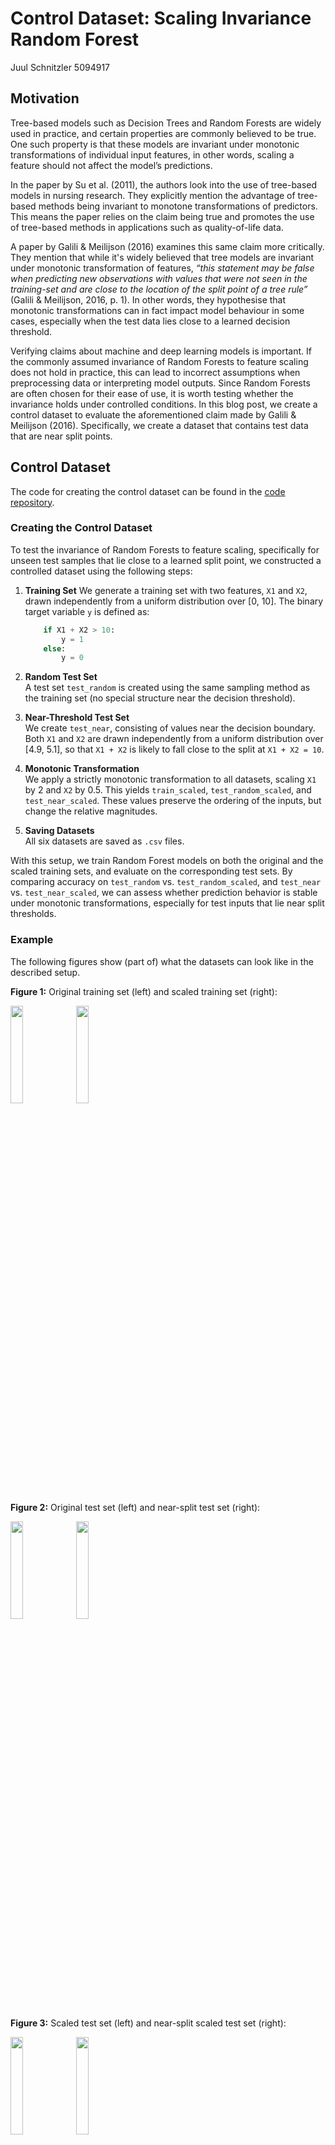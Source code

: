 # Control Dataset: Scaling Invariance Random Forest
Juul Schnitzler
5094917 

## Motivation

Tree-based models such as Decision Trees and Random Forests are widely used in practice, and certain properties are commonly believed to be true. One such property is that these models are invariant under monotonic transformations of individual input features, in other words, scaling a feature should not affect the model’s predictions.

In the paper by Su et al. (2011), the authors look into the use of tree-based models in nursing research. They explicitly mention the advantage of tree-based methods being invariant to monotone transformations of predictors. This means the paper relies on the claim being true and promotes the use of tree-based methods in applications such as quality-of-life data.

A paper by Galili & Meilijson (2016) examines this same claim more critically. They mention that while it's widely believed that tree models are invariant under monotonic transformation of features, *“this statement may be false when predicting new observations with values that were not seen in the training-set and are close to the location of the split point of a tree rule”* (Galili & Meilijson, 2016, p. 1). In other words, they hypothesise that monotonic transformations can in fact impact model behaviour in some cases, especially when the test data lies close to a learned decision threshold.

Verifying claims about machine and deep learning models is important. If the commonly assumed invariance of Random Forests to feature scaling does not hold in practice, this can lead to incorrect assumptions when preprocessing data or interpreting model outputs. Since Random Forests are often chosen for their ease of use, it is worth testing whether the invariance holds under controlled conditions. In this blog post, we create a control dataset to evaluate the aforementioned claim made by Galili & Meilijson (2016). Specifically, we create a dataset that contains test data that are near split points.


## Control Dataset
The code for creating the control dataset can be found in the [code repository](https://github.com/JuulSchnitzler/Control-Dataset). 

### Creating the Control Dataset
To test the invariance of Random Forests to feature scaling, specifically for unseen test samples that lie close to a learned split point, we constructed a controlled dataset using the following steps:


1) **Training Set**
   We generate a training set with two features, `X1` and `X2`, drawn independently from a uniform distribution over [0, 10]. The binary target variable `y` is defined as:

    ```python
        if X1 + X2 > 10:
            y = 1
        else: 
            y = 0
    ```
2. **Random Test Set**  
   A test set `test_random` is created using the same sampling method as the training set (no special structure near the decision threshold).

3. **Near-Threshold Test Set**  
   We create `test_near`,  consisting of values near the decision boundary. Both `X1` and `X2` are drawn independently from a uniform distribution over [4.9, 5.1], so that `X1 + X2` is likely to fall close to the split at `X1 + X2 = 10`.


4. **Monotonic Transformation**  
   We apply a strictly monotonic transformation to all datasets, scaling `X1` by 2 and `X2` by 0.5. This yields `train_scaled`, `test_random_scaled`, and `test_near_scaled`. These values preserve the ordering of the inputs, but change the relative magnitudes. 

5. **Saving Datasets**  
   All six datasets are saved as `.csv` files. 
  
 
With this setup, we train Random Forest models on both the original and the scaled training sets, and evaluate on the corresponding test sets. By comparing accuracy on `test_random` vs. `test_random_scaled`, and `test_near` vs. `test_near_scaled`, we can assess whether prediction behavior is stable under monotonic transformations, especially for test inputs that lie near split thresholds. 

### Example
The following figures show (part of) what the datasets can look like in the described setup.


**Figure 1:** Original training set (left) and scaled training set (right):
<p float="left">
  <img src="https://github.com/user-attachments/assets/a580b014-9317-4847-b84a-34427324e7bc" width="20%" />
  <img src="https://github.com/user-attachments/assets/79944c73-8008-40d1-a189-8f27c9c85b4d" width="20%" />
</p>


**Figure 2:** Original test set (left) and near-split test set (right):
<p float="left">
  <img src="https://github.com/user-attachments/assets/c02e46a1-f289-4f4f-8e31-40008be39e13" width="20%" />
  <img src="https://github.com/user-attachments/assets/0980a385-8de0-46ad-a92d-59eed9f139db" width="20%" />
</p>


**Figure 3:** Scaled test set (left) and near-split scaled test set (right):
<p float="left">
  <img src="https://github.com/user-attachments/assets/8e40ecbe-0698-41ff-9a54-a455af996dae" width="20%" />
  <img src="https://github.com/user-attachments/assets/46ededf3-965d-49f7-b993-bfbeabb69730" width="20%" />
</p>
 

## Conclusion
A control dataset allows us to test a specific claim about the behavior of a machine or deep learning model. We created a control dataset for testing the hypothesis raised by Galili & Meilijson (2016), who argue that even monotonic transformations, while preserving the order of inputs, may still affect model predictions when test samples lie close to a decision boundary.

We constructed the dataset so that the training data was straightforward, and the test data deliberately included inputs near the learned decision threshold. This setup provides the conditions under which Random Forests may not be invariant to scaling. The provided control dataset is rather simple, but it can be easily extended (adding more features, changing scalars, changing dataset size, or placing more samples around the split) to explore the effects further.

While our experiment targeted Random Forests, the same approach can be used to test other models that rely on tree-based splits or make similar assumptions about invariance to feature scaling.




## References
* Su X, Azuero A, Cho J, Kvale E, Meneses KM, McNees MP. An introduction to tree-structured modeling with application to quality of life data. *Nurs Res.* 2011 Jul-Aug;60(4):247-255. [https://doi.org/10.1097/NNR.0b013e318221f9bc](https://doi.org/10.1097/NNR.0b013e318221f9bc)

* Galili T, Meilijson I. Splitting matters: Decision trees, monotone transformations and tree-based models. *The American Statistician.* 2016;70(1):32-36. [https://doi.org/10.1080/00031305.2015.1086684](https://doi.org/10.1080/00031305.2015.1086684)
